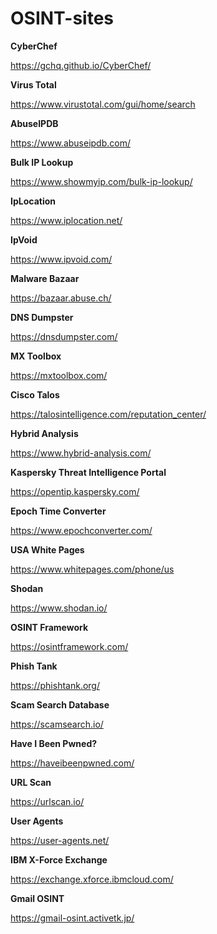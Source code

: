 # OSINT-sites

**CyberChef**

https://gchq.github.io/CyberChef/

**Virus Total**

https://www.virustotal.com/gui/home/search

**AbuseIPDB**

https://www.abuseipdb.com/

**Bulk IP Lookup**

https://www.showmyip.com/bulk-ip-lookup/

**IpLocation**

https://www.iplocation.net/

**IpVoid**

https://www.ipvoid.com/

**Malware Bazaar**

https://bazaar.abuse.ch/

**DNS Dumpster**

https://dnsdumpster.com/

**MX Toolbox**

https://mxtoolbox.com/

**Cisco Talos**

https://talosintelligence.com/reputation_center/

**Hybrid Analysis**

https://www.hybrid-analysis.com/

**Kaspersky Threat Intelligence Portal**

https://opentip.kaspersky.com/

**Epoch Time Converter**

https://www.epochconverter.com/

**USA White Pages**

https://www.whitepages.com/phone/us

**Shodan**

https://www.shodan.io/

**OSINT Framework**

https://osintframework.com/

**Phish Tank**

https://phishtank.org/

**Scam Search Database**

https://scamsearch.io/

**Have I Been Pwned?**

https://haveibeenpwned.com/

**URL Scan**

https://urlscan.io/

**User Agents**

https://user-agents.net/

**IBM  X-Force Exchange**

https://exchange.xforce.ibmcloud.com/

**Gmail OSINT**

https://gmail-osint.activetk.jp/


